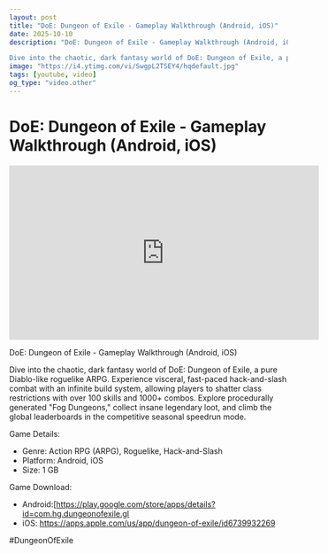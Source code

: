 ```yaml
---
layout: post
title: "DoE: Dungeon of Exile - Gameplay Walkthrough (Android, iOS)"
date: 2025-10-10
description: "DoE: Dungeon of Exile - Gameplay Walkthrough (Android, iOS)

Dive into the chaotic, dark fantasy world of DoE: Dungeon of Exile, a pure Diablo-like rogu..."
image: "https://i4.ytimg.com/vi/SwgpL2TSEY4/hqdefault.jpg"
tags: [youtube, video]
og_type: "video.other"
---
```


<script type="application/ld+json">
{
  "@context": "http://schema.org",
  "@type": "VideoObject",
  "name": "DoE: Dungeon of Exile - Gameplay Walkthrough (Android, iOS)",
  "description": "DoE: Dungeon of Exile - Gameplay Walkthrough (Android, iOS)\n\nDive into the chaotic, dark fantasy world of DoE: Dungeon of Exile, a pure Diablo-like roguelike ARPG. Experience visceral, fast-paced hack-and-slash combat with an infinite build system, allowing players to shatter class restrictions with over 100 skills and 1000+ combos. Explore procedurally generated \\\"Fog Dungeons,\\\" collect insane legendary loot, and climb the global leaderboards in the competitive seasonal speedrun mode.\n\nGame Details:\n\n- Genre: Action RPG (ARPG), Roguelike, Hack-and-Slash\n- Platform: Android, iOS\n- Size: 1 GB\n\nGame Download:\n\n- Android:[https://play.google.com/store/apps/details?id=com.hg.dungeonofexile.gl\n- iOS: https://apps.apple.com/us/app/dungeon-of-exile/id6739932269\n\n#DungeonOfExile",
  "thumbnailUrl": "https://i4.ytimg.com/vi/SwgpL2TSEY4/hqdefault.jpg",
  "uploadDate": "2025-10-10T04:18:15",
  "embedUrl": "https://www.youtube.com/embed/SwgpL2TSEY4",
  "publisher": {
    "@type": "Person",
    "name": "Celo Zaga"
  },
  "mainEntityOfPage": {
    "@type": "WebPage",
    "@id": "https://celozaga.github.io/2025/10/10/doe:-dungeon-of-exile---gameplay-walkthrough-(android,-ios)-SwgpL2TSEY4.html"
  },
  "duration": "PT0M0S"
}
</script>

<script type="application/ld+json">
{
  "@context": "http://schema.org",
  "@type": "BlogPosting",
  "headline": "DoE: Dungeon of Exile - Gameplay Walkthrough (Android, iOS)",
  "image": "https://i4.ytimg.com/vi/SwgpL2TSEY4/hqdefault.jpg",
  "publisher": {
    "@type": "Person",
    "name": "Celo Zaga"
  },
  "url": "https://celozaga.github.io/2025/10/10/doe:-dungeon-of-exile---gameplay-walkthrough-(android,-ios)-SwgpL2TSEY4.html",
  "datePublished": "2025-10-10T04:18:15",
  "dateCreated": "2025-10-10T04:18:15",
  "dateModified": "2025-10-10T04:18:15",
  "description": "DoE: Dungeon of Exile - Gameplay Walkthrough (Android, iOS)\n\nDive into the chaotic, dark fantasy world of DoE: Dungeon of Exile, a pure Diablo-like rogu...",
  "author": {
    "@type": "Person",
    "name": "Celo Zaga"
  },
  "mainEntityOfPage": {
    "@type": "WebPage",
    "@id": "https://celozaga.github.io/2025/10/10/doe:-dungeon-of-exile---gameplay-walkthrough-(android,-ios)-SwgpL2TSEY4.html"
  }
}
</script>

<h1 class="youtube-post-title">DoE: Dungeon of Exile - Gameplay Walkthrough (Android, iOS)</h1>

<iframe width="560" height="315" src="https://www.youtube.com/embed/SwgpL2TSEY4" class="youtube-post-embed" frameborder="0" allowfullscreen></iframe>

<p class="youtube-post-description">DoE: Dungeon of Exile - Gameplay Walkthrough (Android, iOS)

Dive into the chaotic, dark fantasy world of DoE: Dungeon of Exile, a pure Diablo-like roguelike ARPG. Experience visceral, fast-paced hack-and-slash combat with an infinite build system, allowing players to shatter class restrictions with over 100 skills and 1000+ combos. Explore procedurally generated "Fog Dungeons," collect insane legendary loot, and climb the global leaderboards in the competitive seasonal speedrun mode.

Game Details:

- Genre: Action RPG (ARPG), Roguelike, Hack-and-Slash
- Platform: Android, iOS
- Size: 1 GB

Game Download:

- Android:[https://play.google.com/store/apps/details?id=com.hg.dungeonofexile.gl
- iOS: https://apps.apple.com/us/app/dungeon-of-exile/id6739932269

#DungeonOfExile</p>
